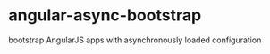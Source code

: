 angular-async-bootstrap
=======================

bootstrap AngularJS apps with asynchronously loaded configuration

